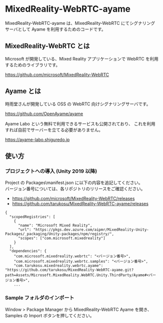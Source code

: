 # MixedReality-WebRTC-ayame

MixedReality-WebRTC-ayame は、MixedReality-WebRTC にてシグナリングサーバとして Ayame を利用するためのコードです。

## MixedReality-WebRTC とは

Microsoft が開発している、Mixed Reality アプリケーションで WebRTC を利用するためのライブラリです。

https://github.com/microsoft/MixedReality-WebRTC

## Ayame とは

時雨堂さんが開発している OSS の WebRTC 向けシグナリングサーバです。

https://github.com/OpenAyame/ayame

Ayame Labo という無料で利用できるサービスも公開されており、
これを利用すれば自前でサーバーを立てる必要がありません。

https://ayame-labo.shiguredo.jp

## 使い方

### プロジェクトへの導入 (Unity 2019 以降)

Project の Packages\manifest.json に以下の内容を追記してください。  
バージョン番号については、各リポジトリのリリースをご確認ください。

- https://github.com/microsoft/MixedReality-WebRTC/releases
- https://github.com/tarukosu/MixedReality-WebRTC-ayame/releases


```
{
  "scopedRegistries": [
    {
      "name": "Microsoft Mixed Reality",
      "url": "https://pkgs.dev.azure.com/aipmr/MixedReality-Unity-Packages/_packaging/Unity-packages/npm/registry/",
      "scopes": ["com.microsoft.mixedreality"]
    }
  ],
  "dependencies": {
    "com.microsoft.mixedreality.webrtc": "<バージョン番号>",
    "com.microsoft.mixedreality.webrtc.samples": "<バージョン番号>",
    "com.tarukosu.mixedreality.webrtc.ayame": "https://github.com/tarukosu/MixedReality-WebRTC-ayame.git?path=Assets/Microsoft.MixedReality.WebRTC.Unity.ThirdParty/Ayame#<バージョン番号>",
    ...
```

### Sample フォルダのインポート
Window > Package Manager から MixedReality-WebRTC Ayame を開き、Samples の Import ボタンを押してください。
